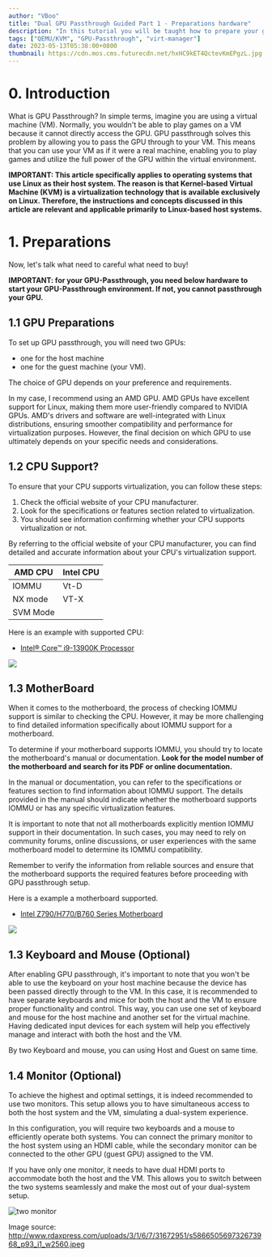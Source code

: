 ```yaml
---
author: "VBoo"
title: "Dual GPU Passthrough Guided Part 1 - Preparations hardware"
description: "In this tutorial you will be taught how to prepare your gpu passthrough hardware and requirements"
tags: ["QEMU/KVM", "GPU-Passthrough", "virt-manager"]
date: 2023-05-13T05:38:00+0800
thumbnail: https://cdn.mos.cms.futurecdn.net/hxHC9kET4QctevKmEPgzL.jpg
---
```


# 0. Introduction

What is GPU Passthrough? In simple terms, imagine you are using a virtual machine (VM). Normally, you wouldn't be able to play games on a VM because it cannot directly access the GPU. GPU passthrough solves this problem by allowing you to pass the GPU through to your VM. This means that you can use your VM as if it were a real machine, enabling you to play games and utilize the full power of the GPU within the virtual environment.

**IMPORTANT: This article specifically applies to operating systems that use Linux as their host system. The reason is that Kernel-based Virtual Machine (KVM) is a virtualization technology that is available exclusively on Linux. Therefore, the instructions and concepts discussed in this article are relevant and applicable primarily to Linux-based host systems.**

# 1. Preparations

Now, let's talk what need to careful what need to buy!

**IMPORTANT: for your GPU-Passthrough, you need below hardware to start your GPU-Passthrough environment. If not, you cannot passthrough your GPU.** 

## 1.1 GPU Preparations

To set up GPU passthrough, you will need two GPUs:

- one for the host machine
- one for the guest machine (your VM).

The choice of GPU depends on your preference and requirements.

In my case, I recommend using an AMD GPU. AMD GPUs have excellent support for Linux, making them more user-friendly compared to NVIDIA GPUs. AMD's drivers and software are well-integrated with Linux distributions, ensuring smoother compatibility and performance for virtualization purposes. However, the final decision on which GPU to use ultimately depends on your specific needs and considerations.

## 1.2 CPU Support?

To ensure that your CPU supports virtualization, you can follow these steps:

1. Check the official website of your CPU manufacturer.
2. Look for the specifications or features section related to virtualization.
3. You should see information confirming whether your CPU supports virtualization or not.

By referring to the official website of your CPU manufacturer, you can find detailed and accurate information about your CPU's virtualization support.

| AMD CPU  | Intel CPU |
|----------|-----------|
|   IOMMU  |    Vt-D   |
|  NX mode |    VT-X   |
| SVM Mode |           |

Here is an example with supported CPU:

- [Intel® Core™ i9-13900K Processor](https://www.intel.com/content/www/us/en/products/sku/230496/intel-core-i913900k-processor-36m-cache-up-to-5-80-ghz/specifications.html?wapkw=i9%2013900k)

<img src="/blog/en/dual-gpu-passthrough/part1/Example-with-cpu-supported.png">

## 1.3 MotherBoard

When it comes to the motherboard, the process of checking IOMMU support is similar to checking the CPU. However, it may be more challenging to find detailed information specifically about IOMMU support for a motherboard.

To determine if your motherboard supports IOMMU, you should try to locate the motherboard's manual or documentation. **Look for the model number of the motherboard and search for its PDF or online documentation.**

In the manual or documentation, you can refer to the specifications or features section to find information about IOMMU support. The details provided in the manual should indicate whether the motherboard supports IOMMU or has any specific virtualization features.

It is important to note that not all motherboards explicitly mention IOMMU support in their documentation. In such cases, you may need to rely on community forums, online discussions, or user experiences with the same motherboard model to determine its IOMMU compatibility.

Remember to verify the information from reliable sources and ensure that the motherboard supports the required features before proceeding with GPU passthrough setup.

Here is a example a motherboard supported.

- [Intel Z790/H770/B760 Series Motherboard](https://download.asrock.com/Manual/Software/Intel%20B760/Software_BIOS%20Setup%20Guide_English.pdf)

<img src="/blog/en/dual-gpu-passthrough/part1/Example-with-motherboard-supported.png"/>

## 1.3 Keyboard and Mouse (Optional)

After enabling GPU passthrough, it's important to note that you won't be able to use the keyboard on your host machine because the device has been passed directly through to the VM. In this case, it is recommended to have separate keyboards and mice for both the host and the VM to ensure proper functionality and control. This way, you can use one set of keyboard and mouse for the host machine and another set for the virtual machine. Having dedicated input devices for each system will help you effectively manage and interact with both the host and the VM.

By two Keyboard and mouse, you can using Host and Guest on same time.

## 1.4 Monitor (Optional)

To achieve the highest and optimal settings, it is indeed recommended to use two monitors. This setup allows you to have simultaneous access to both the host system and the VM, simulating a dual-system experience.

In this configuration, you will require two keyboards and a mouse to efficiently operate both systems. You can connect the primary monitor to the host system using an HDMI cable, while the secondary monitor can be connected to the other GPU (guest GPU) assigned to the VM.

If you have only one monitor, it needs to have dual HDMI ports to accommodate both the host and the VM. This allows you to switch between the two systems seamlessly and make the most out of your dual-system setup.

![two monitor](http://www.rdaxpress.com/uploads/3/1/6/7/31672951/s586650569732673968_p93_i1_w2560.jpeg)

Image source: http://www.rdaxpress.com/uploads/3/1/6/7/31672951/s586650569732673968_p93_i1_w2560.jpeg